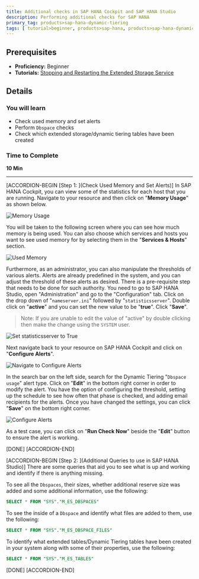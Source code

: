 ```yaml
---
title: Additional checks in SAP HANA Cockpit and SAP HANA Studio
description: Performing additional checks for SAP HANA
primary_tag: products>sap-hana-dynamic-tiering
tags: [ tutorial>beginner, products>sap-hana, products>sap-hana-dynamic-tiering, products>sap-hana-studio, topic>big-data, topic>sql ]
---
```


## Prerequisites  
 - **Proficiency:** Beginner
 - **Tutorials:** [Stopping and Restarting the Extended Storage Service](https://www.sap.com/developer/tutorials/dt-monitoring-hana-part3.html)

## Details
### You will learn  
 - Check used memory and set alerts
 - Perform `Dbspace` checks
 - Check which extended storage/dynamic tiering tables have been created

### Time to Complete
**10 Min**

---

[ACCORDION-BEGIN [Step 1: ](Check Used Memory and Set Alerts)]
In SAP HANA Cockpit, you can view some of the statistics for each host that you are running. Navigate to your resource and then click on "**Memory Usage**" as shown below.

![Memory Usage](memory-usage.png)

You will be taken to the following screen where you can see how much memory is being used. You can also choose which services and hosts you want to see used memory for by selecting them in the "**Services & Hosts**" section.

![Used Memory](performance-monitor.png)

Furthermore, as an administrator, you can also manipulate the thresholds of various alerts. Alerts are already predefined in the system, and you can adjust the threshold of these alerts as desired. There is a pre-requisite step that needs to be done for such authority. You need to go to SAP HANA Studio, open "Administration" and go to the "Configuration" tab. Click on the drop down of "`nameserver.ini`" followed by "`statisticsserver`". Double click on "**active**" and you can set the new value to be "**true**". Click "**Save**".

> Note: If you are unable to edit the value of "active" by double clicking then make the change using the `SYSTEM` user.

![Set statisticsserver to True](give-authority.png)

Next navigate back to your resource on SAP HANA Cockpit and click on "**Configure Alerts**".

![Navigate to Configure Alerts](navigate-configure-alerts.png)

In the search bar on the left side, search for the Dynamic Tiering "`Dbspace usage`" alert type. Click on "**Edit**" in the bottom right corner in order to modify the alert. You have the option of configuring the threshold, setting up the schedule to see how often that phase is checked, and adding email recipients for the alerts. Once you have changed the settings, you can click "**Save**" on the bottom right corner.

![Configure Alerts](configure-alerts.png)

As a test case, you can click on "**Run Check Now**" beside the "**Edit**" button to ensure the alert is working.

[DONE]
[ACCORDION-END]

[ACCORDION-BEGIN [Step 2: ](Additional Queries to use in SAP HANA Studio)]
There are some queries that aid you to see what is up and working and identify if there is anything missing.

To see all the `Dbspaces`, their sizes, whether additional reserve size was added and some additional information, use the following:

```sql
SELECT * FROM "SYS"."M_ES_DBSPACES"
```
To see the inside of a `Dbspace` and identify what files are added to them, use the following:

```sql
SELECT * FROM "SYS"."M_ES_DBSPACE_FILES"
```
To identify what extended tables/Dynamic Tiering tables have been created in your system along with some of their properties, use the following:

```sql
SELECT * FROM "SYS"."M_ES_TABLES"
```

[DONE]
[ACCORDION-END]
